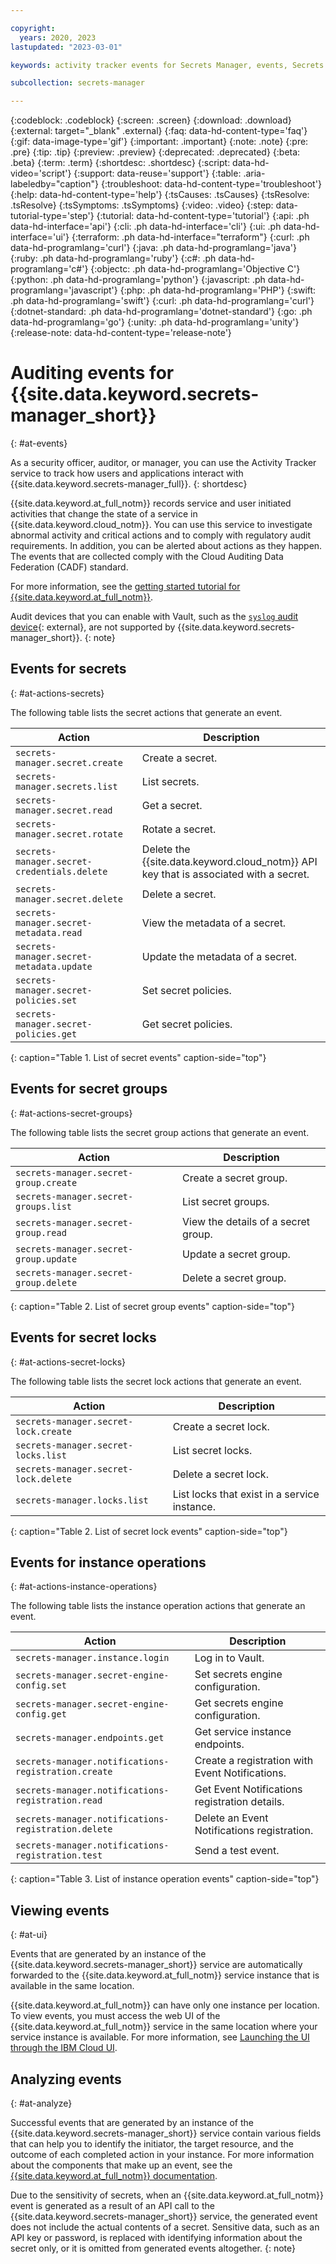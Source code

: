 ```yaml
---

copyright:
  years: 2020, 2023
lastupdated: "2023-03-01"

keywords: activity tracker events for Secrets Manager, events, Secrets Manager actions

subcollection: secrets-manager

---
```


{:codeblock: .codeblock}
{:screen: .screen}
{:download: .download}
{:external: target="_blank" .external}
{:faq: data-hd-content-type='faq'}
{:gif: data-image-type='gif'}
{:important: .important}
{:note: .note}
{:pre: .pre}
{:tip: .tip}
{:preview: .preview}
{:deprecated: .deprecated}
{:beta: .beta}
{:term: .term}
{:shortdesc: .shortdesc}
{:script: data-hd-video='script'}
{:support: data-reuse='support'}
{:table: .aria-labeledby="caption"}
{:troubleshoot: data-hd-content-type='troubleshoot'}
{:help: data-hd-content-type='help'}
{:tsCauses: .tsCauses}
{:tsResolve: .tsResolve}
{:tsSymptoms: .tsSymptoms}
{:video: .video}
{:step: data-tutorial-type='step'}
{:tutorial: data-hd-content-type='tutorial'}
{:api: .ph data-hd-interface='api'}
{:cli: .ph data-hd-interface='cli'}
{:ui: .ph data-hd-interface='ui'}
{:terraform: .ph data-hd-interface="terraform"}
{:curl: .ph data-hd-programlang='curl'}
{:java: .ph data-hd-programlang='java'}
{:ruby: .ph data-hd-programlang='ruby'}
{:c#: .ph data-hd-programlang='c#'}
{:objectc: .ph data-hd-programlang='Objective C'}
{:python: .ph data-hd-programlang='python'}
{:javascript: .ph data-hd-programlang='javascript'}
{:php: .ph data-hd-programlang='PHP'}
{:swift: .ph data-hd-programlang='swift'}
{:curl: .ph data-hd-programlang='curl'}
{:dotnet-standard: .ph data-hd-programlang='dotnet-standard'}
{:go: .ph data-hd-programlang='go'}
{:unity: .ph data-hd-programlang='unity'}
{:release-note: data-hd-content-type='release-note'}

# Auditing events for {{site.data.keyword.secrets-manager_short}}
{: #at-events}

As a security officer, auditor, or manager, you can use the Activity Tracker service to track how users and applications interact with {{site.data.keyword.secrets-manager_full}}.
{: shortdesc}

{{site.data.keyword.at_full_notm}} records service and user initiated activities that change the state of a service in {{site.data.keyword.cloud_notm}}. You can use this service to investigate abnormal activity and critical actions and to comply with regulatory audit requirements. In addition, you can be alerted about actions as they happen. The events that are collected comply with the Cloud Auditing Data Federation (CADF) standard.

For more information, see the [getting started tutorial for {{site.data.keyword.at_full_notm}}](/docs/activity-tracker?topic=activity-tracker-getting-started).

Audit devices that you can enable with Vault, such as the [`syslog` audit device](https://developer.hashicorp.com/vault/docs/audit/syslog){: external}, are not supported by {{site.data.keyword.secrets-manager_short}}.
{: note}

## Events for secrets
{: #at-actions-secrets}

The following table lists the secret actions that generate an event.

| Action                                      | Description                                                    |
| ------------------------------------------- | -------------------------------------------------------------- |
| `secrets-manager.secret.create`             | Create a secret.                                               |
| `secrets-manager.secrets.list`              | List secrets.                                                  |
| `secrets-manager.secret.read`               | Get a secret.                                                  |
| `secrets-manager.secret.rotate`             | Rotate a secret.                                               |
| `secrets-manager.secret-credentials.delete` | Delete the {{site.data.keyword.cloud_notm}} API key that is associated with a secret. |
| `secrets-manager.secret.delete`             | Delete a secret.                                               |
| `secrets-manager.secret-metadata.read`      | View the metadata of a secret.                                 |
| `secrets-manager.secret-metadata.update`    | Update the metadata of a secret.                               |
| `secrets-manager.secret-policies.set`       | Set secret policies.                                           |
| `secrets-manager.secret-policies.get`       | Get secret policies.                                           |
{: caption="Table 1. List of secret events" caption-side="top"}


## Events for secret groups
{: #at-actions-secret-groups}

The following table lists the secret group actions that generate an event.

| Action                                | Description                         |
| ------------------------------------- | ----------------------------------- |
| `secrets-manager.secret-group.create` | Create a secret group.              |
| `secrets-manager.secret-groups.list`  | List secret groups.                 |
| `secrets-manager.secret-group.read`   | View the details of a secret group. |
| `secrets-manager.secret-group.update` | Update a secret group.              |
| `secrets-manager.secret-group.delete` | Delete a secret group.              |
{: caption="Table 2. List of secret group events" caption-side="top"}


## Events for secret locks
{: #at-actions-secret-locks}

The following table lists the secret lock actions that generate an event.




| Action                                | Description                         |
| ------------------------------------- | ----------------------------------- |
| `secrets-manager.secret-lock.create`  | Create a secret lock.               |
| `secrets-manager.secret-locks.list`   | List secret locks.                  | 
| `secrets-manager.secret-lock.delete`  | Delete a secret lock.               |
| `secrets-manager.locks.list`          | List locks that exist in a service instance. | 
{: caption="Table 2. List of secret lock events" caption-side="top"}



## Events for instance operations
{: #at-actions-instance-operations}

The following table lists the instance operation actions that generate an event.



| Action                                     | Description                      |
| ------------------------------------------ | -------------------------------- |
| `secrets-manager.instance.login`           | Log in to Vault.                 |
| `secrets-manager.secret-engine-config.set` | Set secrets engine configuration. |
| `secrets-manager.secret-engine-config.get` | Get secrets engine configuration. |
| `secrets-manager.endpoints.get`            | Get service instance endpoints.  |
| `secrets-manager.notifications-registration.create` | Create a registration with Event Notifications. | Manager |
| `secrets-manager.notifications-registration.read` | Get Event Notifications registration details. | Reader, SecretsReader, Writer, Manager |
| `secrets-manager.notifications-registration.delete` | Delete an Event Notifications registration. | Manager |
| `secrets-manager.notifications-registration.test` | Send a test event. | Reader, SecretsReader, Writer, Manager |
{: caption="Table 3. List of instance operation events" caption-side="top"}





## Viewing events
{: #at-ui}

Events that are generated by an instance of the {{site.data.keyword.secrets-manager_short}} service are automatically forwarded to the {{site.data.keyword.at_full_notm}} service instance that is available in the same location.

{{site.data.keyword.at_full_notm}} can have only one instance per location. To view events, you must access the web UI of the {{site.data.keyword.at_full_notm}} service in the same location where your service instance is available. For more information, see [Launching the UI through the IBM Cloud UI](/docs/activity-tracker?topic=activity-tracker-launch#launch_cloud_ui).

## Analyzing events
{: #at-analyze}

Successful events that are generated by an instance of the {{site.data.keyword.secrets-manager_short}} service contain various fields that can help you to identify the initiator, the target resource, and the outcome of each completed action in your instance. For more information about the components that make up an event, see the [{{site.data.keyword.at_full_notm}} documentation](/docs/activity-tracker?topic=activity-tracker-event).

Due to the sensitivity of secrets, when an {{site.data.keyword.at_full_notm}} event is generated as a result of an API call to the {{site.data.keyword.secrets-manager_short}} service, the generated event does not include the actual contents of a secret. Sensitive data, such as an API key or password, is replaced with identifying information about the secret only, or it is omitted from generated events altogether.
{: note}


